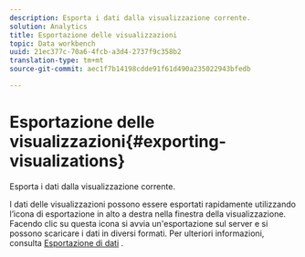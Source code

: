 ```yaml
---
description: Esporta i dati dalla visualizzazione corrente.
solution: Analytics
title: Esportazione delle visualizzazioni
topic: Data workbench
uuid: 21ec377c-70a6-4fcb-a3d4-2737f9c358b2
translation-type: tm+mt
source-git-commit: aec1f7b14198cdde91f61d490a235022943bfedb

---
```



# Esportazione delle visualizzazioni{#exporting-visualizations}

Esporta i dati dalla visualizzazione corrente.

I dati delle visualizzazioni possono essere esportati rapidamente utilizzando l’icona di esportazione in alto a destra nella finestra della visualizzazione. Facendo clic su questa icona si avvia un&#39;esportazione sul server e si possono scaricare i dati in diversi formati. Per ulteriori informazioni, consulta [Esportazione di dati](../../../../home/c-adobe-data-workbench-dashboard/c-exporting-data.md#concept-826596f7c95649b2adbcafd91fad782b) .
